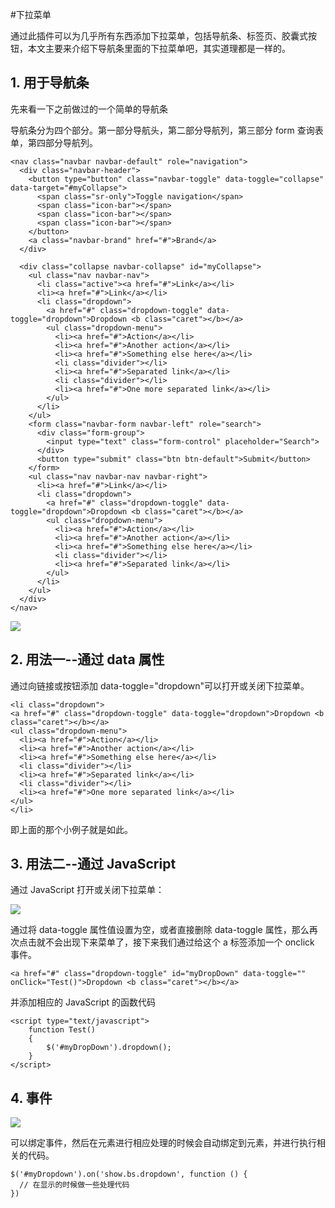 #下拉菜单

通过此插件可以为几乎所有东西添加下拉菜单，包括导航条、标签页、胶囊式按钮，本文主要来介绍下导航条里面的下拉菜单吧，其实道理都是一样的。

## 1. 用于导航条

先来看一下之前做过的一个简单的导航条

导航条分为四个部分。第一部分导航头，第二部分导航列，第三部分 form 查询表单，第四部分导航列。
```
<nav class="navbar navbar-default" role="navigation">
  <div class="navbar-header">
    <button type="button" class="navbar-toggle" data-toggle="collapse" data-target="#myCollapse">
      <span class="sr-only">Toggle navigation</span>
      <span class="icon-bar"></span>
      <span class="icon-bar"></span>
      <span class="icon-bar"></span>
    </button>
    <a class="navbar-brand" href="#">Brand</a>
  </div>

  <div class="collapse navbar-collapse" id="myCollapse">
    <ul class="nav navbar-nav">
      <li class="active"><a href="#">Link</a></li>
      <li><a href="#">Link</a></li>
      <li class="dropdown">
        <a href="#" class="dropdown-toggle" data-toggle="dropdown">Dropdown <b class="caret"></b></a>
        <ul class="dropdown-menu">
          <li><a href="#">Action</a></li>
          <li><a href="#">Another action</a></li>
          <li><a href="#">Something else here</a></li>
          <li class="divider"></li>
          <li><a href="#">Separated link</a></li>
          <li class="divider"></li>
          <li><a href="#">One more separated link</a></li>
        </ul>
      </li>
    </ul>
    <form class="navbar-form navbar-left" role="search">
      <div class="form-group">
        <input type="text" class="form-control" placeholder="Search">
      </div>
      <button type="submit" class="btn btn-default">Submit</button>
    </form>
    <ul class="nav navbar-nav navbar-right">
      <li><a href="#">Link</a></li>
      <li class="dropdown">
        <a href="#" class="dropdown-toggle" data-toggle="dropdown">Dropdown <b class="caret"></b></a>
        <ul class="dropdown-menu">
          <li><a href="#">Action</a></li>
          <li><a href="#">Another action</a></li>
          <li><a href="#">Something else here</a></li>
          <li class="divider"></li>
          <li><a href="#">Separated link</a></li>
        </ul>
      </li>
    </ul>
  </div>
</nav>
```

![](https://dn-anything-about-doc.qbox.me/bootstrap/137.jpg)

## 2. 用法一--通过 data 属性

通过向链接或按钮添加 data-toggle="dropdown"可以打开或关闭下拉菜单。
```
<li class="dropdown">
<a href="#" class="dropdown-toggle" data-toggle="dropdown">Dropdown <b class="caret"></b></a>
<ul class="dropdown-menu">
  <li><a href="#">Action</a></li>
  <li><a href="#">Another action</a></li>
  <li><a href="#">Something else here</a></li>
  <li class="divider"></li>
  <li><a href="#">Separated link</a></li>
  <li class="divider"></li>
  <li><a href="#">One more separated link</a></li>
</ul>
</li>
```

即上面的那个小例子就是如此。

## 3. 用法二--通过 JavaScript

通过 JavaScript 打开或关闭下拉菜单：

![](https://dn-anything-about-doc.qbox.me/bootstrap/138.jpg)

通过将 data-toggle 属性值设置为空，或者直接删除 data-toggle 属性，那么再次点击就不会出现下来菜单了，接下来我们通过给这个 a 标签添加一个 onclick 事件。
```
<a href="#" class="dropdown-toggle" id="myDropDown" data-toggle="" onClick="Test()">Dropdown <b class="caret"></b></a>
```

并添加相应的 JavaScript 的函数代码
```
<script type="text/javascript">
    function Test()
    {
        $('#myDropDown').dropdown();
    }
</script>
```

## 4. 事件

![](https://dn-anything-about-doc.qbox.me/bootstrap/139.jpg)

可以绑定事件，然后在元素进行相应处理的时候会自动绑定到元素，并进行执行相关的代码。
```
$('#myDropdown').on('show.bs.dropdown', function () {
  // 在显示的时候做一些处理代码
})
```

